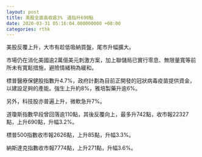 ```yaml
---
layout: post
title: 美股全面高收逾3%　道指升690點
date: 2020-03-31 05:16:04.000000000 +08:00
categories: rthk
---
```


美股反覆上升，大市有趁低吸納買盤，尾市升幅擴大。

市場仍在消化美國逾2萬億美元刺激方案，加上聯儲局已實行零息、無限量寬等前所未有寬鬆措施，避險情緒稍為緩和。

標普醫療保健股指數升4.7%，政府計劃為目前正開發的冠狀病毒疫苗提供資金，以建設足夠的產能。強生上升約8%，雅培製藥升逾6%。

另外，科技股亦普遍上升，微軟急升7%。

道瓊斯指數早段曾回落逾110點，其後反覆向上，最多升742點，收市報22327點，上升690點，升幅3.2%。

標普500指數收市報2626點，上升85點，升幅3.3%。

納斯達克指數收市報7774點，上升271點，升幅3.6%。
